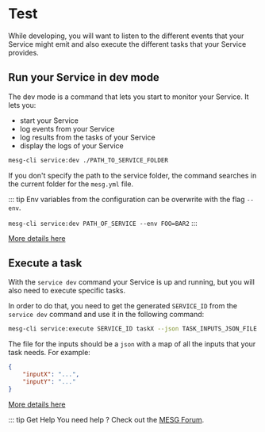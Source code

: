 # Test

While developing, you will want to listen to the different events that your Service might emit and also execute the different tasks that your Service provides.

## Run your Service in dev mode

The dev mode is a command that lets you start to monitor your Service. It lets you:
- start your Service
- log events from your Service
- log results from the tasks of your Service
- display the logs of your Service

```bash
mesg-cli service:dev ./PATH_TO_SERVICE_FOLDER
```

If you don't specify the path to the service folder, the command searches in the current folder for the `mesg.yml` file.

::: tip
Env variables from the configuration can be overwrite with the flag `--env`.

`mesg-cli service:dev PATH_OF_SERVICE --env FOO=BAR2`
:::

[More details here](/cli/commands/service.md)

## Execute a task

With the `service dev` command your Service is up and running, but you will also need to execute specific tasks.

In order to do that, you need to get the generated `SERVICE_ID` from the `service dev` command and use it in the following command:

```bash
mesg-cli service:execute SERVICE_ID taskX --json TASK_INPUTS_JSON_FILE
```

The file for the inputs should be a `json` with a map of all the inputs that your task needs. For example:

```json
{
    "inputX": "...",
    "inputY": "..."
}
```

[More details here](/cli/commands/service.md)

::: tip Get Help
You need help ? Check out the <a href="https://forum.mesg.com" target="_blank">MESG Forum</a>.
